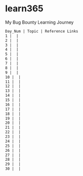 # learn365
My Bug Bounty Learning Journey

```markdown
Day_Num | Topic | Reference Links
1 |  | 
2 |  | 
3 |  | 
4 |  | 
5 |  | 
6 |  | 
7 |  | 
8 |  | 
9 |  | 
10 |  | 
11 |  | 
12 |  | 
13 |  | 
14 |  | 
15 |  | 
16 |  | 
17 |  | 
18 |  | 
19 |  | 
20 |  | 
21 |  | 
22 |  | 
23 |  | 
24 |  | 
25 |  | 
26 |  | 
27 |  | 
28 |  | 
29 |  | 
30 |  | 
```

